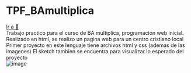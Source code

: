 # TPF_BAmultiplica
<a href="https://abrissonhold.github.io/TPF_BAmultiplica/layout">Ir a 📄 </a> 
<br>
Trabajo practico para el curso de BA multiplica, programación web inicial.
Realizado en html, se realizo un pagina web para un centro cristiano local
Primer proyecto en este lenguaje tiene archivos html y css (ademas de las imagenes)
El sketch tambien se encuentra para visualizar lo esperado del proyecto
<br>
![image](https://github.com/abrissonhold/TPF_BAmultiplica/assets/119900922/533ab457-ee27-4ffe-b2f1-17f9e45fe71e)